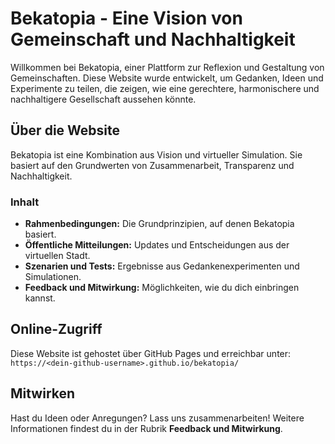 # Bekatopia - Eine Vision von Gemeinschaft und Nachhaltigkeit

Willkommen bei Bekatopia, einer Plattform zur Reflexion und Gestaltung von Gemeinschaften. Diese Website wurde entwickelt, um Gedanken, Ideen und Experimente zu teilen, die zeigen, wie eine gerechtere, harmonischere und nachhaltigere Gesellschaft aussehen könnte.

## Über die Website
Bekatopia ist eine Kombination aus Vision und virtueller Simulation. Sie basiert auf den Grundwerten von Zusammenarbeit, Transparenz und Nachhaltigkeit.

### Inhalt
- **Rahmenbedingungen:** Die Grundprinzipien, auf denen Bekatopia basiert.
- **Öffentliche Mitteilungen:** Updates und Entscheidungen aus der virtuellen Stadt.
- **Szenarien und Tests:** Ergebnisse aus Gedankenexperimenten und Simulationen.
- **Feedback und Mitwirkung:** Möglichkeiten, wie du dich einbringen kannst.

## Online-Zugriff
Diese Website ist gehostet über GitHub Pages und erreichbar unter:  
`https://<dein-github-username>.github.io/bekatopia/`

## Mitwirken
Hast du Ideen oder Anregungen? Lass uns zusammenarbeiten! Weitere Informationen findest du in der Rubrik **Feedback und Mitwirkung**.

